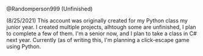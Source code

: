 @Randomperson999
(Unfinished)

(8/25/2021)
This account was originally created for my Python class my junior year. I created multiple projects, alhtough some are unfinished, I plan to complete a few of them. I'm a senior now, and I plan to take a class in C# next year. Currently (as of writing this, I'm planning a click-escape game using Python.


<!---
Randomperson999/Randomperson999 is a ✨ special ✨ repository because its `README.md` (this file) appears on your GitHub profile.
You can click the Preview link to take a look at your changes.
--->
